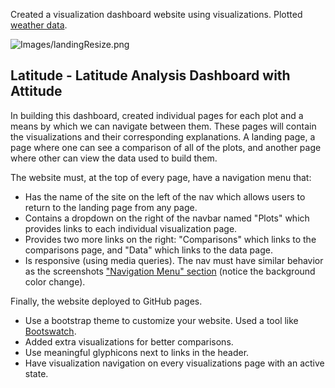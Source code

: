 
Created a visualization dashboard website using visualizations. Plotted [weather data](Resources/assets/cities.csv).

![Images/landingResize.png](Images/landingResize.png)

## Latitude - Latitude Analysis Dashboard with Attitude

In building this dashboard, created individual pages for each plot and a means by which we can navigate between them. These pages will contain the visualizations and their corresponding explanations. A landing page, a page where one can see a comparison of all of the plots, and another page where other can view the data used to build them.


The website must, at the top of every page, have a navigation menu that:

* Has the name of the site on the left of the nav which allows users to return to the landing page from any page.
* Contains a dropdown on the right of the navbar named "Plots" which provides links to each individual visualization page.
* Provides two more links on the right: "Comparisons" which links to the comparisons page, and "Data" which links to the data page.
* Is responsive (using media queries). The nav must have similar behavior as the screenshots ["Navigation Menu" section](#navigation-menu) (notice the background color change).

Finally, the website deployed to GitHub pages.


* Use a bootstrap theme to customize your website. Used a tool like [Bootswatch](https://bootswatch.com/). 
* Added extra visualizations for better comparisons.
* Use meaningful glyphicons next to links in the header.
* Have visualization navigation on every visualizations page with an active state. 
